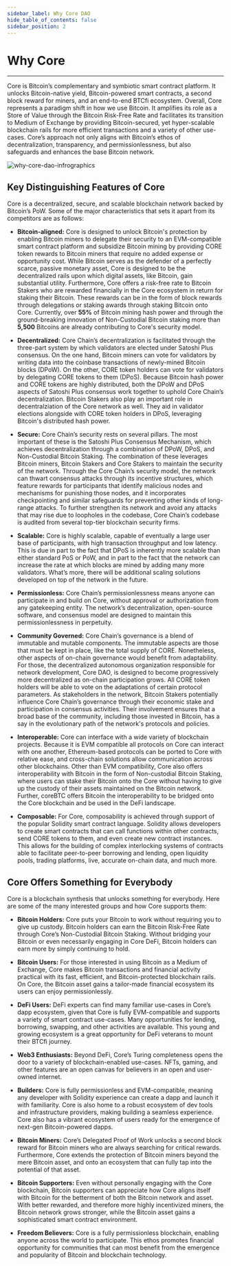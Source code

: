 ```yaml
---
sidebar_label: Why Core DAO
hide_table_of_contents: false
sidebar_position: 2
---
```


# Why Core

---

Core is Bitcoin’s complementary and symbiotic smart contract platform. It unlocks Bitcoin-native yield, Bitcoin-powered smart contracts, a second block reward for miners, and an end-to-end BTCfi ecosystem. Overall, Core represents a paradigm shift in how we use Bitcoin. It amplifies its role as a Store of Value through the Bitcoin Risk-Free Rate and facilitates its transition to Medium of Exchange by providing Bitcoin-secured, yet hyper-scalable blockchain rails for more efficient transactions and a variety of other use-cases. Core’s approach not only aligns with Bitcoin’s ethos of decentralization, transparency, and permissionlessness, but also safeguards and enhances the base Bitcoin network.

![why-core-dao-infrographics](../../../static/img/Infographic.png)

## Key Distinguishing Features of Core

Core is a decentralized, secure, and scalable blockchain network backed by Bitcoin’s PoW. Some of the major characteristics that sets it apart from its competitors are as follows:

- **Bitcoin-aligned:**  Core is designed to unlock Bitcoin's protection by enabling Bitcoin miners to delegate their security to an EVM-compatible smart contract platform and subsidize Bitcoin mining by providing CORE token rewards to Bitcoin miners that require no added expense or opportunity cost. While Bitcoin serves as the defender of a perfectly scarce, passive monetary asset, Core is designed to be the decentralized rails upon which digital assets, like Bitcoin, gain substantial utility. Furthermore, Core offers a risk-free rate to Bitcoin Stakers who are rewarded financially in the Core  ecosystem in return for staking their Bitcoin. These rewards can be in the form of block rewards through delegations or staking awards through staking Bitcoin onto Core. Currently, over **55%** of Bitcoin mining hash power and through the ground-breaking innovation of Non-Custodial Bitcoin staking more than **5,500** Bitcoins are already contributing to Core's security model.

- **Decentralized:** Core Chain’s decentralization is facilitated through the three-part system by which validators are elected under Satoshi Plus consensus. On the one hand, Bitcoin miners can vote for validators by writing data into the coinbase transactions of newly-mined Bitcoin blocks (DPoW). On the other, CORE token holders can vote for validators by delegating CORE tokens to them (DPoS). Because Bitcoin hash power and CORE tokens are highly distributed, both the DPoW and DPoS aspects of Satoshi Plus consensus work together to uphold Core Chain’s decentralization. Bitcoin Stakers also play an important role in decentralziation of the Core network as well. They aid in validator elections alongside with CORE token holders in DPoS, leveraging Bitcoin's distributed hash power.

- **Secure:** Core Chain’s security rests on several pillars. The most important of these is the Satoshi Plus Consensus Mechanism, which achieves decentralization through a combination of DPoW, DPoS, and Non-Custodial Bitcoin Staking. The combination of these leverages Bitcoin miners, Bitcoin Stakers and Core Stakers to maintain the security of the network. Through the Core Chain’s security model, the network can thwart consensus attacks through its incentive structures, which feature rewards for participants that identify malicious nodes and mechanisms for punishing those nodes, and it incorporates checkpointing and similar safeguards for preventing other kinds of long-range attacks. To further strengthen its network and avoid any attacks that may rise due to loopholes in the codebase, Core Chain’s codebase is audited from several top-tier blockchain security firms.

- **Scalable:** Core is highly scalable, capable of eventually a large user base of participants, with high transaction throughput and low latency. This is due in part to the fact that DPoS is inherently more scalable than either standard PoS or PoW, and in part to the fact that the network can increase the rate at which blocks are mined by adding many more validators. What’s more, there will be additional scaling solutions developed on top of the network in the future.

- **Permissionless:** Core Chain’s permissionlessness means anyone can participate in and build on Core, without approval or authorization from any gatekeeping entity. The network’s decentralization, open-source software, and consensus model are designed to maintain this permissionlessness in perpetuity.

- **Community Governed:** Core Chain’s governance is a blend of immutable and mutable components. The immutable aspects are those that must be kept in place, like the total supply of CORE. Nonetheless, other aspects of on-chain governance would benefit from adaptability. For those, the decentralized autonomous organization responsible for network development, Core DAO, is designed to become progressively more decentralized as on-chain participation grows. All CORE token holders will be able to vote on the adaptations of certain protocol parameters. As stakeholders in the network, Bitcoin Stakers potentially influence Core Chain’s governance through their economic stake and participation in consensus activities. Their involvement ensures that a broad base of the community, including those invested in Bitcoin, has a say in the evolutionary path of the network's protocols and policies.

- **Interoperable:** Core can interface with a wide variety of blockchain projects. Because it is EVM compatible all protocols on Core can interact with one another, Ethereum-based protocols can be ported to Core with relative ease, and cross-chain solutions allow communication across other blockchains. Other than EVM compatibility, Core also offers interoperability with Bitcoin in the form of Non-custodial Bitcoin Staking, where users can stake their Bitcoin onto the Core without having to give up the custody of their assets maintained on the Bitcoin network. Further, coreBTC offers Bitcoin the interoperability to be bridged onto the Core blockchain and be used in the DeFi landscape.

- **Composable:** For Core, composability is achieved through support of the popular Solidity smart contract language. Solidity allows developers to create smart contracts that can call functions within other contracts, send CORE tokens to them, and even create new contract instances. This allows for the building of complex interlocking systems of contracts able to facilitate peer-to-peer borrowing and lending, open liquidity pools, trading platforms, live, accurate on-chain data, and much more.

## Core Offers Something for Everybody

Core is a blockchain synthesis that unlocks something for everybody. Here are some of the many interested groups and how Core supports them:

- **Bitcoin Holders:** Core puts your Bitcoin to work without requiring you to give up custody. Bitcoin holders can earn the Bitcoin Risk-Free Rate through Core’s Non-Custodial Bitcoin Staking. Without bridging your Bitcoin or even necessarily engaging in Core DeFi, Bitcoin holders can earn more by simply continuing to hold.

- **Bitcoin Users:** For those interested in using Bitcoin as a Medium of Exchange, Core makes Bitcoin transactions and financial activity practical with its fast, efficient, and Bitcoin-protected blockchain rails. On Core, the Bitcoin asset gains a tailor-made financial ecosystem its users can enjoy permissionlessly.

- **DeFi Users:** DeFi experts can find many familiar use-cases in Core’s dapp ecosystem, given that Core is fully EVM-compatible and supports a variety of smart contract use-cases. Many opportunities for lending, borrowing, swapping, and other activities are available. This young and growing ecosystem is a great opportunity for DeFi veterans to mount their BTCfi journey.

- **Web3 Enthusiasts:** Beyond DeFi, Core’s Turing completeness opens the door to a variety of blockchain-enabled use-cases. NFTs, gaming, and other features are an open canvas for believers in an open and user-owned internet.

- **Builders:** Core is fully permissionless and EVM-compatible, meaning any developer with Solidity experience can create a dapp and launch it with familiarity. Core is also home to a robust ecosystem of dev tools and infrastructure providers, making building a seamless experience. Core also has a vibrant ecosystem of users ready for the emergence of next-gen Bitcoin-powered dapps.

- **Bitcoin Miners:** Core’s Delegated Proof of Work unlocks a second block reward for Bitcoin miners who are always searching for critical rewards. Furthermore, Core extends the protection of Bitcoin miners beyond the mere Bitcoin asset, and onto an ecosystem that can fully tap into the potential of that asset.

- **Bitcoin Supporters:** Even without personally engaging with the Core blockchain, Bitcoin supporters can appreciate how Core aligns itself with Bitcoin for the betterment of both the Bitcoin network and asset. With better rewarded, and therefore more highly incentivized miners, the Bitcoin network grows stronger, while the Bitcoin asset gains a sophisticated smart contract environment.

- **Freedom Believers:** Core is a fully permissionless blockchain, enabling anyone across the world to participate. This ethos promotes financial opportunity for communities that can most benefit from the emergence and popularity of Bitcoin and blockchain technology.
